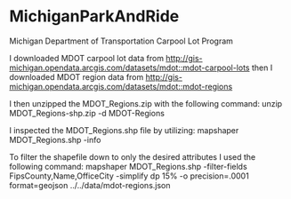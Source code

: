 # MichiganParkAndRide
Michigan Department of Transportation Carpool Lot Program 

I downloaded MDOT carpool lot data from http://gis-michigan.opendata.arcgis.com/datasets/mdot::mdot-carpool-lots then I downloaded MDOT region data from http://gis-michigan.opendata.arcgis.com/datasets/mdot::mdot-regions

I then unzipped the MDOT_Regions.zip with the following command:
unzip MDOT_Regions-shp.zip -d MDOT-Regions

I inspected the MDOT_Regions.shp file by utilizing:
mapshaper MDOT_Regions.shp -info

To filter the shapefile down to only the desired attributes I used the following command:
mapshaper MDOT_Regions.shp -filter-fields FipsCounty,Name,OfficeCity -simplify dp 15% -o precision=.0001 format=geojson ../../data/mdot-regions.json